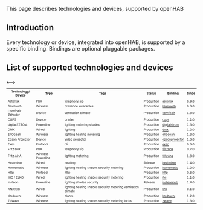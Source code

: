 This page describes technologies and devices, supported by openHAB

## Introduction

Every technology or device, integrated into openHAB, is supported by a specific binding. Bindings are optional pluggable packages.

## List of supported technologies and devices

<table style="font-size: 8px">
<tr>
	<th>Technology/<br>Device</th>
	<th>Type</th>
	<th>Tags</th>
	<th>Status</th>
	<th>Binding</th>
	<th>Since</th>
</tr>
<!-->
<tr>
	<td></td>
	<td></td>
	<td></td>
	<td></td>
	<td><a href=""></a></td>
	<td></td>
</tr>
<-->
<tr>
	<td>Asterisk</td>
	<td>PBX</td>
	<td>telephony sip</td>
	<td>Production</td>
	<td><a href="https://github.com/openhab/openhab/wiki/Asterisk-Binding">asterisk</a></td>
	<td>0.9.0</td>
</tr>
<tr>
	<td>Bluetooth</td>
	<td>Wireless</td>
	<td>presence wearables</td>
	<td>Production</td>
	<td><a href="https://github.com/openhab/openhab/wiki/Bluetooth-Binding">bluetooth</a></td>
	<td>0.3.0</td>
</tr>
<tr>
	<td>ComfoAir Zehnder</td>
	<td>Device</td>
	<td>ventilation climate</td>
	<td>Production</td>
	<td><a href="https://github.com/openhab/openhab/wiki/Comfo-Air-Binding">comfoair</a></td>
	<td>1.3.0</td>
</tr>
<tr>
	<td>CUPS</td>
	<td>Device</td>
	<td>printer</td>
	<td>Production</td>
	<td><a href="https://github.com/openhab/openhab/wiki/CUPS-Binding">cups</a></td>
	<td>1.1.0</td>
</tr>
<tr>
	<td>digitalSTROM</td>
	<td>Powerline</td>
	<td>lighting metering shades</td>
	<td>Production</td>
	<td><a href="https://github.com/openhab/openhab/wiki/digitalSTROM-Binding">digitalstrom</a></td>
	<td>1.3.0</td>
</tr>
<tr>
	<td>DMX</td>
	<td>Wired</td>
	<td>lighting</td>
	<td>Production</td>
	<td><a href="https://github.com/openhab/openhab/wiki/DMX-Binding">dmx</a></td>
	<td>1.2.0</td>
</tr>
<tr>
	<td>EnOcean</td>
	<td>Wireless</td>
	<td>lighting heating metering</td>
	<td>Production</td>
	<td><a href="https://github.com/openhab/openhab/wiki/EnOcean-Binding">enocean</a></td>
	<td>1.3.0</td>
</tr>
<tr>
	<td>Epson Projector</td>
	<td>Device</td>
	<td>video projector</td>
	<td>Production</td>
	<td><a href="https://github.com/openhab/openhab/wiki/Epson-Projector-Binding">epsonprojector</a></td>
	<td>1.3.0</td>
</tr>
<tr>
	<td>Exec</td>
	<td>Protocol</td>
	<td>cli</td>
	<td>Production</td>
	<td><a href="https://github.com/openhab/openhab/wiki/Exec-Binding">exec</a></td>
	<td>0.6.0</td>
</tr>
<tr>
	<td>Fritz Box</td>
	<td>PBX</td>
	<td>telephony sip</td>
	<td>Production</td>
	<td><a href="https://github.com/openhab/openhab/wiki/Fritz-Box-Binding">fritzbox</a></td>
	<td>0.7.0</td>
</tr>
<tr>
	<td>Fritz AHA</td>
	<td>Wireless Powerline</td>
	<td>lighting metering</td>
	<td>Production</td>
	<td><a href="https://github.com/openhab/openhab/wiki/Fritz-AHA-Binding">fritzaha</a></td>
	<td>1.3.0</td>
</tr>
<tr>
	<td>Heatmiser</td>
	<td>Wired</td>
	<td>heating</td>
	<td>Release</td>
	<td><a href="https://github.com/openhab/openhab/wiki/Heatmiser-Binding">heatmiser</a></td>
	<td>1.4.0</td>
</tr>
<tr>
	<td>Homematic</td>
	<td>Wireless</td>
	<td>lighting heating shades security metering</td>
	<td>Production</td>
	<td><a href="https://github.com/openhab/openhab/wiki/Homematic-Binding">homematic</a></td>
	<td>1.2.0</td>
</tr>
<tr>
	<td>Http</td>
	<td>Protocol</td>
	<td>http</td>
	<td>Production</td>
	<td><a href="https://github.com/openhab/openhab/wiki/Http-Binding">http</a></td>
	<td>0.6.0</td>
</tr>
<tr>
	<td>IHC / ELKO</td>
	<td>Wired</td>
	<td>lighting heating shades security metering</td>
	<td>Production</td>
	<td><a href="https://github.com/openhab/openhab/wiki/IHC-Binding">ihc</a></td>
	<td>1.1.0</td>
</tr>
<tr>
	<td>Insteon</td>
	<td>Powerline</td>
	<td>lighting shades security</td>
	<td>Release</td>
	<td><a href="https://github.com/openhab/openhab/wiki/Insteon-Hub-Binding">insteonhub</a></td>
	<td>1.4.0</td>
</tr>
<tr>
	<td>KNX/EIB</td>
	<td>Wired</td>
	<td>lighting heating shades security metering ventilation climate</td>
    <td>Production</td>
	<td><a href="https://github.com/openhab/openhab/wiki/KNX-Binding">knx</a></td>
	<td>0.1.0</td>
</tr>
<tr>
	<td>Koubachi</td>
	<td>Wireless</td>
	<td>plants</td>
	<td>Production</td>
	<td><a href="https://github.com/openhab/openhab/wiki/Koubachi-Binding">koubachi</a></td>
	<td>1.2.0</td>
</tr>
<tr>
	<td>Z-Wave</td>
	<td>Wireless</td>
	<td>lighting heating shades security metering locks</td>
	<td>Production</td>
	<td><a href="https://github.com/openhab/openhab/wiki/Z-Wave-Binding">zwave</a></td>
	<td>1.3.0</td>
</tr>
</table>

